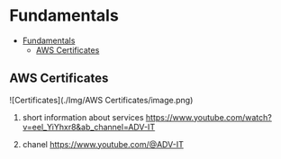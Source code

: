 # Fundamentals

- [Fundamentals](#fundamentals)
  - [AWS Certificates](#aws-certificates)

## AWS Certificates

![Certificates](./Img/AWS Certificates/image.png)

1. short information about services
<https://www.youtube.com/watch?v=eel_YiYhxr8&ab_channel=ADV-IT>

2. chanel <https://www.youtube.com/@ADV-IT>
